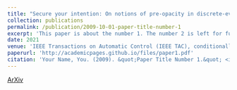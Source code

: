 ```yaml
---
title: "Secure your intention: On notions of pre-opacity in discrete-event systems"
collection: publications
permalink: /publication/2009-10-01-paper-title-number-1
excerpt: 'This paper is about the number 1. The number 2 is left for future work.'
date: 2021
venue: 'IEEE Transactions on Automatic Control (IEEE TAC), conditionally accepted'
paperurl: 'http://academicpages.github.io/files/paper1.pdf'
citation: 'Your Name, You. (2009). &quot;Paper Title Number 1.&quot; <i>Journal 1</i>. 1(1).'
---
```

[ArXiv](https://arxiv.org/pdf/2010.14120.pdf)
